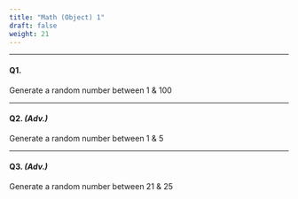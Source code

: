 ```yaml
---
title: "Math (Object) 1"
draft: false
weight: 21
---
```


---

#### Q1. 

Generate a random number between 1 & 100

---

#### Q2. _(Adv.)_

Generate a random number between 1 & 5

---

#### Q3. _(Adv.)_

Generate a random number between 21 & 25